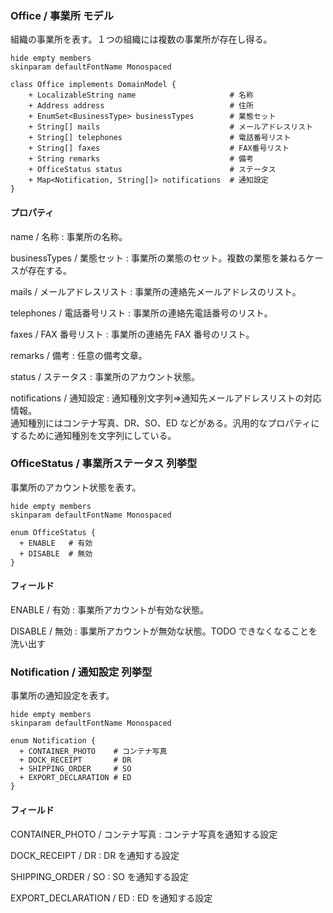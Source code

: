 ### Office / 事業所 モデル

組織の事業所を表す。１つの組織には複数の事業所が存在し得る。

```plantuml
hide empty members
skinparam defaultFontName Monospaced

class Office implements DomainModel {
    + LocalizableString name                     # 名称
    + Address address                            # 住所
    + EnumSet<BusinessType> businessTypes        # 業態セット
    + String[] mails                             # メールアドレスリスト
    + String[] telephones                        # 電話番号リスト
    + String[] faxes                             # FAX番号リスト
    + String remarks                             # 備考
    + OfficeStatus status                        # ステータス
    + Map<Notification, String[]> notifications  # 通知設定
}
```

#### プロパティ

name / 名称
: 事業所の名称。

businessTypes / 業態セット
: 事業所の業態のセット。複数の業態を兼ねるケースが存在する。

mails / メールアドレスリスト
: 事業所の連絡先メールアドレスのリスト。

telephones / 電話番号リスト
: 事業所の連絡先電話番号のリスト。

faxes / FAX 番号リスト
: 事業所の連絡先 FAX 番号のリスト。

remarks / 備考
: 任意の備考文章。

status / ステータス
: 事業所のアカウント状態。

notifications / 通知設定
: 通知種別文字列=>通知先メールアドレスリストの対応情報。  
通知種別にはコンテナ写真、DR、SO、ED などがある。汎用的なプロパティにするために通知種別を文字列にしている。

### OfficeStatus / 事業所ステータス 列挙型

事業所のアカウント状態を表す。

```plantuml
hide empty members
skinparam defaultFontName Monospaced

enum OfficeStatus {
  + ENABLE   # 有効
  + DISABLE  # 無効
}
```

#### フィールド

ENABLE / 有効
: 事業所アカウントが有効な状態。

DISABLE / 無効
: 事業所アカウントが無効な状態。TODO できなくなることを洗い出す

### Notification / 通知設定 列挙型

事業所の通知設定を表す。

```plantuml
hide empty members
skinparam defaultFontName Monospaced

enum Notification {
  + CONTAINER_PHOTO    # コンテナ写真
  + DOCK_RECEIPT       # DR
  + SHIPPING_ORDER     # SO
  + EXPORT_DECLARATION # ED
}
```

#### フィールド

CONTAINER_PHOTO / コンテナ写真
: コンテナ写真を通知する設定

DOCK_RECEIPT / DR
: DR を通知する設定

SHIPPING_ORDER / SO
: SO を通知する設定

EXPORT_DECLARATION / ED
: ED を通知する設定
